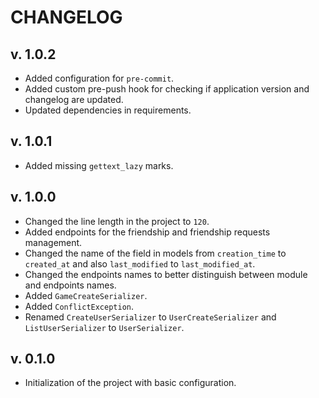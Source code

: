 # CHANGELOG

## v. 1.0.2

* Added configuration for `pre-commit`.
* Added custom pre-push hook for checking if application version and changelog are updated.
* Updated dependencies in requirements.

## v. 1.0.1

* Added missing `gettext_lazy` marks.

## v. 1.0.0

* Changed the line length in the project to `120`.
* Added endpoints for the friendship and friendship requests management.
* Changed the name of the field in models from `creation_time` to `created_at` and also `last_modified` to `last_modified_at`.
* Changed the endpoints names to better distinguish between module and endpoints names.
* Added `GameCreateSerializer`.
* Added `ConflictException`.
* Renamed `CreateUserSerializer` to `UserCreateSerializer` and `ListUserSerializer` to `UserSerializer`.

## v. 0.1.0

* Initialization of the project with basic configuration.
